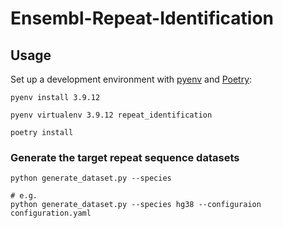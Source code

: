 # Ensembl-Repeat-Identification


## Usage

Set up a development environment with [pyenv](https://github.com/pyenv/pyenv) and [Poetry](https://github.com/python-poetry/poetry):
```shell
pyenv install 3.9.12

pyenv virtualenv 3.9.12 repeat_identification

poetry install
```

### Generate the target repeat sequence datasets

```shell
python generate_dataset.py --species

# e.g.
python generate_dataset.py --species hg38 --configuraion configuration.yaml
```
